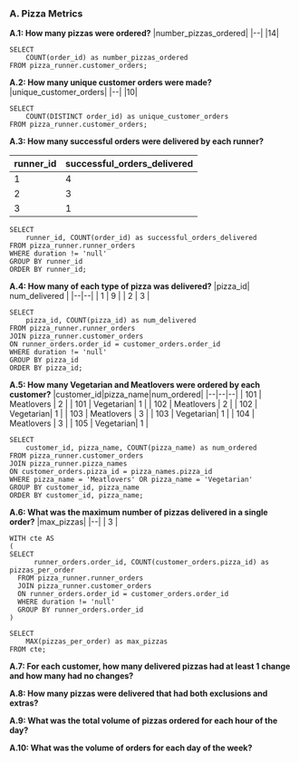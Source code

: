 ### A. Pizza Metrics
**A.1: How many pizzas were ordered?**
|number_pizzas_ordered| 
|--|
|14|

    SELECT
    	COUNT(order_id) as number_pizzas_ordered
    FROM pizza_runner.customer_orders;

**A.2: How many unique customer orders were made?**
|unique_customer_orders| 
|--|
|10|

    SELECT
    	COUNT(DISTINCT order_id) as unique_customer_orders
    FROM pizza_runner.customer_orders;

**A.3: How many successful orders were delivered by each runner?**

|runner_id| successful_orders_delivered |
|--|--|
| 1 | 4 |
| 2 | 3 |
| 3 | 1 |

    SELECT
    	runner_id, COUNT(order_id) as successful_orders_delivered
    FROM pizza_runner.runner_orders
    WHERE duration != 'null'
    GROUP BY runner_id
    ORDER BY runner_id;

**A.4: How many of each type of pizza was delivered?**
|pizza_id| num_delivered |
|--|--|
| 1 | 9 |
| 2 | 3 |

    SELECT
    	pizza_id, COUNT(pizza_id) as num_delivered
    FROM pizza_runner.runner_orders
    JOIN pizza_runner.customer_orders
    ON runner_orders.order_id = customer_orders.order_id
    WHERE duration != 'null'
    GROUP BY pizza_id
    ORDER BY pizza_id;

**A.5: How many Vegetarian and Meatlovers were ordered by each customer?**
|customer_id|pizza_name|num_ordered|
|--|--|--|
| 101 | Meatlovers | 2 |
| 101 | Vegetarian| 1 |
| 102 | Meatlovers | 2 |
| 102 | Vegetarian| 1 |
| 103 | Meatlovers | 3 |
| 103 | Vegetarian| 1 |
| 104 | Meatlovers | 3 |
| 105 | Vegetarian| 1 |

    SELECT
    	customer_id, pizza_name, COUNT(pizza_name) as num_ordered
    FROM pizza_runner.customer_orders
    JOIN pizza_runner.pizza_names
    ON customer_orders.pizza_id = pizza_names.pizza_id
    WHERE pizza_name = 'Meatlovers' OR pizza_name = 'Vegetarian'
    GROUP BY customer_id, pizza_name
    ORDER BY customer_id, pizza_name;

**A.6: What was the maximum number of pizzas delivered in a single order?**
|max_pizzas|
|--|
| 3 | 

    WITH cte AS 
    (
    SELECT
          runner_orders.order_id, COUNT(customer_orders.pizza_id) as pizzas_per_order
      FROM pizza_runner.runner_orders
      JOIN pizza_runner.customer_orders
      ON runner_orders.order_id = customer_orders.order_id
      WHERE duration != 'null'
      GROUP BY runner_orders.order_id
    )
    
    SELECT 
    	MAX(pizzas_per_order) as max_pizzas
    FROM cte;

**A.7: For each customer, how many delivered pizzas had at least 1 change and how many had no changes?**

**A.8: How many pizzas were delivered that had both exclusions and extras?**

**A.9: What was the total volume of pizzas ordered for each hour of the day?**

**A.10: What was the volume of orders for each day of the week?**
